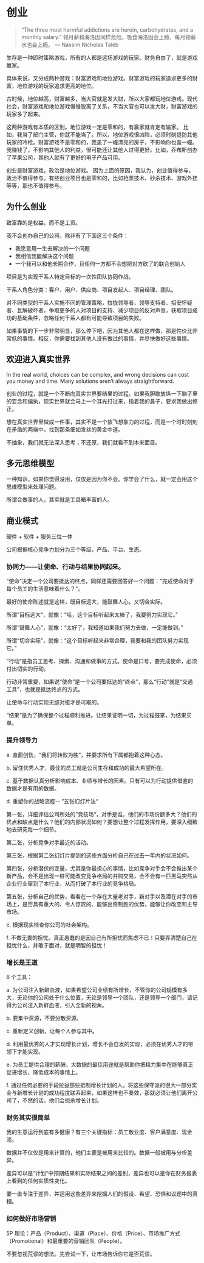 # 创业

> “The three most harmful addictions are heroin, carbohydrates, and a monthly salary.”
> 领月薪和海洛因同样危险。吸食海洛因会上瘾，每月领薪水也会上瘾。
> ― Nassim Nicholas Taleb

生存是一种即时策略游戏，所有的人都是这场游戏的玩家。财务自由了，就是游戏赢家。

具体来说，又分成两种游戏：财富游戏和地位游戏。财富游戏的玩家追求更多的财富，地位游戏的玩家追求更高的地位。

古时候，地位越高，财富越多，当大官就是发大财，所以大家都玩地位游戏。现代社会，财富游戏和地位游戏慢慢脱离了关系，不当大官也可以发大财，财富游戏的玩家多了起来。

这两种游戏有本质的区别。地位游戏一定是零和的，有赢家就肯定有输家。 比如，我当了部门主管，你就不能当了。所以，地位游戏很凶险，必须时刻提防其他玩家的冷枪。财富游戏不是零和的，我盖了一幢漂亮的房子，不影响你也盖一幢。我赚钱了，不影响其他人的利益，很可能还让其他人过得更好。比如，乔布斯创办了苹果公司，其他人就有了更好的电子产品可用。

创业是财富游戏，政治是地位游戏。 因为上面的原因，我认为，创业值得参与，政治不值得参与。有些创业项目也是零和的，比如抢票技术、秒杀技术、游戏外挂等等，那也不值得参与。

## 为什么创业

致富靠的是权益，而不是工资。

我不会创办自己的公司，除非有了下面这三个条件：

- 我愿意用一生去解决的一个问题
- 我相信我能解决这个问题
- 一个我可以和他长期合作，且任何一方都不会想把对方砍了的联合创始人

项目是为实现干系人特定目标的一次性团队协同作战。

干系人角色分类：客户、用户、供应商、项目发起人、项目经理、团队。

对不同类型的干系人实施不同的管理策略，拉拢领导者、领导支持者、招安怀疑者、瓦解破坏者，争取更多的人对项目的支持、减少项目的反对声音，获取项目成功的基础条件，忽略任何干系人都有可能导致项目的失败。

如果事情的下一步非常明显，那么停下吧，因为其他人都在这样做，那是性价比非常低的事情。相反，你需要找到其他人没有做过的事情，并尽快做好这些事情。

## 欢迎进入真实世界

In the real world, choices can be complex, and wrong decisions can cost you money and time. Many solutions aren’t always straightforward.

创业的过程，就是一个不断向真实世界要结果的过程。如果我胆敢放纵一下脑子里的妄念和偏执，现实世界就会马上一个耳光打过来，指着我的鼻子，要求我做出修正。

想在真实世界里做成一件事，其实不是一个放飞想象力的过程，而是一个时时刻刻在矛盾的两端中，找到那条细如发丝的黄金中道。

不抽象，我们就无法深入思考；不还原，我们就看不到本来面目。

## 多元思维模型

一种知识，如果你觉得没用，仅仅是因为你不会。你学会了什么，就一定会用这个思维模型来处理问题。

所谓会做事的人，其实就是工具箱丰富的人。

## 商业模式

硬件 + 软件 + 服务三位一体

公司根据核心竞争力划分为三个等级，产品、平台、生态。

### 协同力——让使命、行动与结果协同起来。

“使命”决定一个公司要抵达的终点，同样还需要回答好一个问题：”完成使命对于每个员工的生活意味着什么？“。

最好的使命陈述就是这样，既目标远大，能鼓舞人心，又切合实际。

所谓”目标远大“，就像：“哇，这个目标听起来太棒了，我要努力实现它。”

所谓“鼓舞人心”，就像：“太好了，我知道如果我们努力去做，一定能做到。”

所谓“切合实际”，就像：“这个目标听起来非常合理，我要和我的团队努力实现它。”

”行动“是指员工思考、探索、沟通和做事的方式。使命是口号，要完成使命，必须付出切实的行动。

行动非常重要，如果说“使命”是一个公司要抵达的“终点”，那么“行动”就是“交通工具”，也就是抵达终点的方式。

让使命与行动实现无缝对接才是可取的。

”结果“是为了确保整个过程顺利推进。让结果证明一切，为过程鼓掌，为结果买单。

### 提升领导力

a. 直面创伤，“我们将转败为胜”，并要求所有下属都抱着这种心态。

b. 留住优秀人才，最佳的员工就是公司生存和成功的最大希望所在。

c. 基于数据认真分析影响成本、业绩与增长的因素。只有可以为行动提供借鉴的数据才是有用的数据。

d. 重塑你的战略流程-- ”五张幻灯片法“

第一张，详细评估公司所处的”竞技场“，对手是谁，他们的市场份额多大？他们的优点和缺点是什么？他们的内部状况如何？要想让整个过程发挥作用，要深入细致地去研究每一个细节。

第二张，分析竞争对手最近的活动。

第三张，根据第二张幻灯片提到的这些方面分析自己在过去一年内的状况如何。

第四张，分析潜伏的变量，尤其是你最担心的事情，比如竞争对手会不会推出某个新产品，会不是出现一桩可能改变竞争格局的并购交易，会不会有一匹黑马突然从企业行业窜到了本行业，从而打破了本行业的竞争格局。

第五张，分析自己的优势，看看在一个存在大量老对手，新对手以及潜在对手的市场上，是否具有重大的、令人惊叹的、能够出奇制胜的优势，能够让你改变和主导市场。

e. 根据现实检查你公司的社会架构。

f. 不做无畏的担忧。真正愚蠢的是因自己有所担忧而焦虑不已！只要弄清楚自己在担忧什么，并敢于面对，就是明智的担忧！

### 增长是王道

6 个工具：

a. 为公司注入新鲜血液，如果希望公司业绩有所增长，不管你的公司规模有多大，无论你的公司处于什么位置，无论是领导一个团队，还是领导一个部门，请记得为公司注入新鲜血液，引入全新的视角。

b. 要集中资源，不要分散资源。

c. 重新定义创新，让每个人参与其中。

d. 利用最优秀的人才实现增长计划，增长不会自发的实现，必须在优秀人才的带领下才能实现。

e. 为员工提供合理的薪酬，大数据的最佳用途就是帮助你把精力集中在能够真正促进增长、降低成本的事情上。

f. 通过任何必要的手段拉拢那些抵制增长计划的人。将这些保守派的很大一部分奖金与新增长计划的成功程度联系起来，如果这样也不奏效，那就必须让他们离开公司了，不然的话，他们会扼杀增长计划。

### 财务其实很简单

我的生意运行到底有多健康？有三个关键指标：员工敬业度、客户满意度、现金流。

数据并不仅仅是用来计算的，他们主要是被用来比较的。数据一般被用与分析差异。

差异可以是”计划“中预期结果和实际结果之间的差别，差异也可以是你在财务报表上看到的任何实质性变化。

要一直专注于差异，并运用这些差异来挖掘人们的假设、希望、恐惧和议题中的真相。

### 如何做好市场营销

5P 理论：产品（Product）、渠道（Place）、价格（Price）、市场推广方式（Promotional）和最重要的营销团队（People）。

不要忽视荒谬的想法。先尝试一下，让市场告诉你它是否荒谬。
